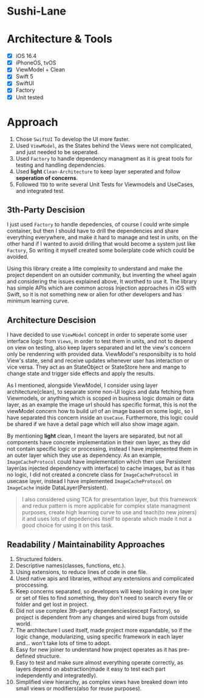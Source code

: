 # Sushi-Lane

# Architecture & Tools

- [x] iOS 16.4
- [x] iPhoneOS, tvOS
- [x] ViewModel + Clean
- [x] Swift 5
- [x] SwiftUI
- [x] Factory
- [x] Unit tested

# Approach

1. Chose `SwiftUI` To develop the UI more faster.
2. Used `ViewModel`, as the States behind the Views were not complicated, and just needed to be seperated.
3. Used `Factory` to handle dependency managment as it is great tools for testing and handling dependencies.
4. Used **light** `Clean-Architecture` to keep layer seperated and follow **seperation of concerns**.
5. Followed `TDD` to write several Unit Tests for Viewmodels and UseCases, and integrated test.

## 3th-Party Descision

I just used `Factory` to handle depedencies, of course I could write simple container, but then I should have to drill the dependencies and share everything everywhere, and make it hard to manage and test in units, on the other hand if I wanted to avoid drilling that would become a system just like `Factory`, So writing it myself created some boilerplate code which could be avoided.

Using this library create a litte complexity to understand and make the project dependent on an outsider community, but inventing the wheel again and considering the issues explained above, It worthed to use it. The library has simple APIs which are common across Injection approaches in iOS with Swift, so it is not something new or alien for other developers and has minimum learning curve.

## Architecture Descision

I have decided to use `ViewModel` concept in order to seperate some user interface logic from `Views`, in order to test them in units, and not to depend on view on testing, also keep layers separated and let the view's concern only be rendenring with provided data. ViewModel's responsibilty is to hold View's state, send and receive updates whenever user has interaction or vice versa. They act as an StateObject or StateStore here and mange to change state and trigger side effects and apply the results.

As I mentioned, alongside ViewModel, I consider using layer architecture(clean), to separate some non-UI logics and data fetching from Viewmodels, or anything which is scoped in business logic domain or data layer, as an example the image url should has specific format, this is not the viewModel concern how to build url of an image based on some logic, so I have separated this concern inside an `UseCase`. Furthermore, this logic could be shared if we have a detail page which will also show image again.

By mentioning **light** clean, I meant the layers are separated, but not all components have concrete implementation in their own layer, as they did not contain specific logic or processing, instead I have implemented them in an outer layer which they use as dependency. As an example, `ImageCacheProtocol` could have implementation which then use Persistent layer(as injected dependency with interface) to cache images, but as it has no logic, I did not created a concrete class for `ImageCacheProtocol` in usecase layer, instead I have implemented `ImageCacheProtocol` on `ImageCache` inside DataLayer(Persistent).

> I also considered using TCA for presentation layer, but this framework and redux pattern is more applicable for complex state managment purposes, create high learning curve to use and teach(to new joiners) it and uses lots of depedencies itself to operate which made it not a good choice for using it on this task.

## Readability / Maintainability Approaches

1. Structured folders.
2. Descriptive names(classes, functions, etc.).
3. Using extensions, to reduce lines of code in one file.
4. Used native apis and libraries, without any extensions and complicated proccessing.
5. Keep concerns separated, so developers will keep looking in one layer or set of files to find something, they don't need to search every file or folder and get lost in project.
6. Did not use complex 3th-party dependencies(except Factory), so project is dependent from any changes and wired bugs from outside world.
7. The architecture I used itself, made project more expandable, so if the logic change, modularizing, using specific framework in each layer and... won't take lots of time to adopt.
8. Easy for new joiner to understand how project operates as it has pre-defined structure.
9. Easy to test and make sure almost everything operate correctly, as layers depend on abstraction(made it easy to test each part independently and integratedly).
10. Simplified view hierarchy, as complex views have breaked down into small views or modifiers(also for reuse purposes).
